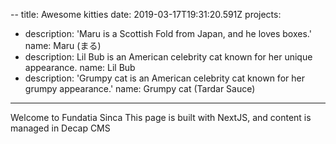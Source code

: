 --
title: Awesome kitties
date: 2019-03-17T19:31:20.591Z
projects:
  - description: 'Maru is a Scottish Fold from Japan, and he loves boxes.'
    name: Maru (まる)
  - description: Lil Bub is an American celebrity cat known for her unique appearance.
    name: Lil Bub
  - description: 'Grumpy cat is an American celebrity cat known for her grumpy appearance.'
    name: Grumpy cat (Tardar Sauce)
---
Welcome to Fundatia Sinca
This page is built with NextJS, and content is managed in Decap CMS
